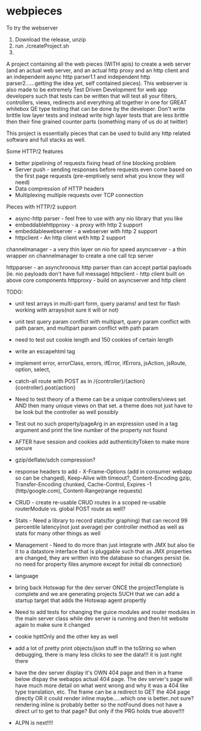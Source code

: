 # webpieces

To try the webserver

1. Download the release, unzip
2. run ./createProject.sh
3. 

A project containing all the web pieces (WITH apis) to create a web server (and an actual web server, and an actual http proxy and an http client and an independent async http parser1.1 and independent http parser2......getting the idea yet, self contained pieces).  This webserver is also made to be extremely Test Driven Development for web app developers such that tests can be written that will test all your filters, controllers, views, redirects and everything all together in one for GREAT whitebox QE type testing that can be done by the developer.  Don't write brittle low layer tests and instead write high layer tests that are less brittle then their fine grained counter parts (something many of us do at twitter)

This project is essentially pieces that can be used to build any http related software and full stacks as well.  

Some HTTP/2 features
 * better pipelining of requests fixing head of line blocking problem
 * Server push - sending responses before requests even come based on the first page requests (pre-emptively send what you know they will need)
 * Data compression of HTTP headers
 * Multiplexing multiple requests over TCP connection

Pieces with HTTP/2 support
 * async-http parser - feel free to use with any nio library that you like
 * embeddablehttpproxy - a proxy with http 2 support
 * embeddablewebserver - a webserver with http 2 support
 * httpclient - An http client with http 2 support

channelmanager - a very thin layer on nio for speed
asyncserver - a thin wrapper on channelmanager to create a one call tcp server

httpparser - an asynchronous http parser than can accept partial payloads (ie. nio payloads don't have full message)
httpclient - http client built on above core components
httpproxy - build on asyncserver and http client

TODO: 
* unit test arrays in multi-part form, query params! and test for flash working with arrays(not sure it will or not)
* unit test query param conflict with multipart, query param conflict with path param, and multipart param conflict with path param
* need to test out cookie length and 150 cookies of certain length
* write an escapehtml tag
* implement error, errorClass, errors, ifError, ifErrors, jsAction, jsRoute, option, select,
* catch-all route with POST as in /{controller}/{action}   {controller}.post{action}
* Need to test theory of a theme can be a unique controllers/views set AND then many unique views on that set.  a theme does not just have to be look but the controller as well possibly
* Test out no such property/pageArg in an expression used in a tag argument and print the line number of the property not found
* AFTER have session and cookies add authenticityToken to make more secure
* gzip/deflate/sdch compression?
* response headers to add - X-Frame-Options (add in consumer webapp so can be changed), Keep-Alive with timeout?, Content-Encoding gzip, Transfer-Encoding chunked, Cache-Control, Expires -1 (http/google.com), Content-Range(range requests)
* CRUD - create re-usable CRUD routes in a scoped re-usable routerModule vs. global POST route as well?
* Stats - Need a library to record stats(for graphing) that can record 99 percentile latency(not just average) per controller method as well as stats for many other things as well
* Management - Need to do more than just integrate with JMX but also tie it to a datastore interface that is pluggable such that as JMX properties are changed, they are written into the database so changes persist (ie. no need for property files anymore except for initial db connection)
* language
* bring back Hotswap for the dev server ONCE the projectTemplate is complete and we are generating projects SUCH that we can add a startup target that adds the Hotswap agent propertly
* Need to add tests for changing the guice modules and router modules in the main server class while dev server is running and then hit website again to make sure it changed
* cookie hpttOnly and the other key as well
* add a lot of pretty print objects/json stuff in the toString so when debugging, there is many less clicks to see the data!!!  it is just right there
* have the dev server display it's OWN 404 page and then in a frame below dispay the webapps actual 404 page.  The dev server's page will have much more detail on what went wrong and why it was a 404 like type translation, etc.  The frame can be a redirect to GET the 404 page directly OR it could render inline maybe.....which one is better..not sure?  rendering inline is probably better so the notFound does not have a direct url to get to that page?  But only if the PRG holds true above!!!!



* ALPN is next!!!! 
